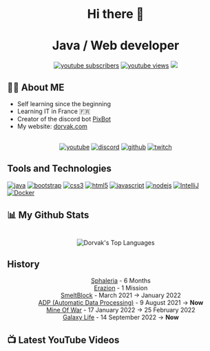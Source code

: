 <h1 align="center"> Hi there 👋</h1>

<h1 align="center">Java / Web developer</h1>

<p align="center">
    <a target="_blank" href="https://www.youtube.com/channel/UCuTEVRhah73_4nKg9tssNlw?sub_confirmation=1">
      <img alt="youtube subscribers" title="Subscribe to my YouTube channel" src="https://github-readme-youtube-stats.herokuapp.com/subscribers/index.php?id=UCuTEVRhah73_4nKg9tssNlw&key=AIzaSyDvBOxP4M5Ygutbku6_3whU2YR6xV9KKV8&style=for-the-badge&color=red&labelColor=ce4630&label=Subscribers"/></a> 
    <a target="_blank" href="https://www.youtube.com/channel/UCuTEVRhah73_4nKg9tssNlw">
      <img alt="youtube views" title="YouTube views" src="https://github-readme-youtube-stats.herokuapp.com/views/index.php?id=UCuTEVRhah73_4nKg9tssNlw&key=AIzaSyDvBOxP4M5Ygutbku6_3whU2YR6xV9KKV8&label=View+Count&style=for-the-badge&color=blue&labelColor=0b689d"/></a>
  <a href="https://discord.pixbot.me" alt="Find me on discord">
    <img target="_blank" src="https://img.shields.io/discord/781174618178060310?color=7289DA&labelColor=4a64bd&logo=discord&logoColor=white&style=for-the-badge"/></a>
</p>

<div align = left width = 50%>
  <h2 ><b>👩‍💻 About ME </b></h2>
  <ul>
    <li>Self learning since the beginning </li>
    <li>Learning IT in France 🇫🇷</li>
    <li>Creator of the discord bot <a target="_blank" href="https://pixbot.me">PixBot</a></li>
      <li>My website: <a target="_blank" href="https://dorvak.com">dorvak.com</a></li>
  </ul>
  <br>
  <div align="center">
    <a target="_blank" href="https://www.youtube.com/channel/UCuTEVRhah73_4nKg9tssNlw"><img align="top" alt="youtube" src="https://img.shields.io/badge/Youtube-ff0000?style=for-the-badge&logo=youtube&logoColor=white"/></a>
    <a target="_blank" href="https://discord.pixbot.me"><img align="top" alt="discord" src="https://img.shields.io/badge/Discord-5165f6?style=for-the-badge&logo=discord&logoColor=white" /></a>
    <a target="_blank" href="https://github.com/DorvakOff"><img align="top" alt="github" src="https://img.shields.io/badge/GitHub-000000?style=for-the-badge&logo=github&logoColor=white" /></a> 
    <a target="_blank" href="https://twitch.tv/Dorvak_"><img align="top" alt="twitch" src="https://img.shields.io/badge/twitch-9147ff?logo=twitch&logoColor=white&style=for-the-badge"/></a>
  </div>
</div>

<h2 align ="left" width = 100%>Tools and Technologies</h2>
<p align="left">
  <a href="https://www.oracle.com/fr/index.html" target="_blank"><img src="https://img.shields.io/badge/Java-3A3632?style=for-the-badge&logo=java&logoColor=orange" alt="java" /></a>
  <a href="https://getbootstrap.com" target="_blank"><img src="https://img.shields.io/badge/Bootstrap-563D7C?style=for-the-badge&logo=bootstrap&logoColor=white" alt="bootstrap" /></a>
  <a href="https://www.w3schools.com/css/" target="_blank"><img src="https://img.shields.io/badge/CSS3-1572B6?style=for-the-badge&logo=css3&logoColor=white"
 alt="css3"  /></a>
  <a href="https://www.w3.org/html/" target="_blank"> <img src="https://img.shields.io/badge/HTML5-E34F26?style=for-the-badge&logo=html5&logoColor=white" alt="html5" /></a>
  <a href="https://www.javascript.com/" target="_blank"><img src="https://img.shields.io/badge/JavaScript-ED8B00?style=for-the-badge&logo=javascript&logoColor=white" alt="javascript" /></a>
  <a href="https://nodejs.org/en/" target="_blank"> <img src="https://img.shields.io/badge/Node.js-FFD43B?style=for-the-badge&logo=node.js&logoColor=black" alt="nodejs"  /></a>
  <a href="https://www.jetbrains.com/fr-fr/idea/" target="_blank"><img src="https://img.shields.io/badge/Intellij-330000?&style=for-the-badge&logo=intellij%20idea&logoColor=white" alt="IntelliJ" /></a>
  <a href="https://www.docker.com/" target="_blank"><img src="https://img.shields.io/badge/Docker-383838?&style=for-the-badge&logo=Docker&logoColor=blue" alt="Docker" /></a>
<br>

<div>
    <h2>📊 My Github Stats</h2>
    <p align="center">
      <br/>
        <img alt="Dorvak's Top Languages" src="https://github-readme-stats.vercel.app/api/top-langs/?username=DorvakOff&langs_count=8&count_private=true&layout=compact&theme=react&hide_border=true&bg_color=0D1117" />
        <br/>
    </p>
</div>

## History

<div align="center">
  <ul style="list-style: none">
    <li><a target="_blank" href="">Sphaleria</a> - 6 Months</li>
    <li><a target="_blank" href="https://www.erazion.com/">Erazion</a> - 1 Mission</li>
    <li><a target="_blank" href="https://smeltblock.com/">SmeltBlock</a> - March 2021 → January 2022</li>
    <li><a target="_blank" href="https://adp.com/">ADP (Automatic Data Processing)</a> - 9 August 2021 → <strong>Now</strong></li>
    <li><a target="_blank" href="https://mineofwar.com/">Mine Of War</a> - 17 January 2022 → 25 February 2022</li>
    <li><a target="_blank" href="https://phoenixnetwork.net/">Galaxy Life</a> - 14 September 2022 → <strong>Now</strong></li>
  </ul>
</div>

<h2>📺 Latest YouTube Videos</h2>

<!-- YOUTUBE:START -->
<!-- YOUTUBE:END -->
